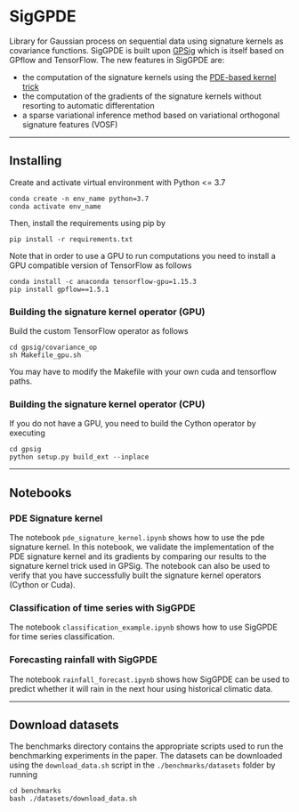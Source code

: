 # SigGPDE
Library for Gaussian process on sequential data using signature kernels as covariance functions.
SigGPDE is built upon [GPSig](https://arxiv.org/abs/1906.08215) which is itself based on GPflow and TensorFlow. 
The new features in SigGPDE are:
- the computation of the signature kernels using the [PDE-based kernel trick](https://arxiv.org/pdf/2006.14794.pdf)
- the computation of the gradients of the signature kernels without resorting to automatic differentation
- a sparse variational inference method based on variational orthogonal signature features (VOSF)
***
## Installing
Create and activate virtual environment with Python <= 3.7
```
conda create -n env_name python=3.7
conda activate env_name
```
Then, install the requirements using pip by
```
pip install -r requirements.txt
```
Note that in order to use a GPU to run computations you need to install a GPU compatible version of TensorFlow as follows
```
conda install -c anaconda tensorflow-gpu=1.15.3
pip install gpflow==1.5.1
```
### Building the signature kernel operator (GPU)
Build the custom TensorFlow operator as follows
```
cd gpsig/covariance_op
sh Makefile_gpu.sh
```
You may have to modify the Makefile with your own cuda and tensorflow paths. 

### Building the signature kernel operator (CPU)
If you do not have a GPU, you need to build the Cython operator by executing
```
cd gpsig
python setup.py build_ext --inplace
```
***
## Notebooks
### PDE Signature kernel
The notebook `pde_signature_kernel.ipynb` shows how to use the pde signature kernel. In this notebook, we validate the implementation of the PDE signature kernel and its gradients by comparing our results to the signature kernel trick used in GPSig. The notebook can also be used to verify that you have successfully built the signature kernel operators (Cython or Cuda). 
### Classification of time series with SigGPDE
The notebook `classification_example.ipynb` shows how to use SigGPDE for time series classification.
### Forecasting rainfall with SigGPDE
The notebook `rainfall_forecast.ipynb` shows how SigGPDE can be used to predict whether it will rain in the next hour using historical climatic data.
***

## Download datasets
The benchmarks directory contains the appropriate scripts used to run the benchmarking experiments in the paper. The datasets can be downloaded using the `download_data.sh` script in the `./benchmarks/datasets` folder by running
```
cd benchmarks
bash ./datasets/download_data.sh
```

